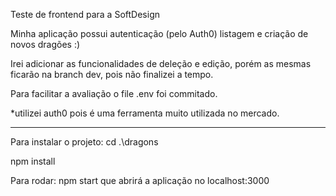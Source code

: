 Teste de frontend para a SoftDesign

Minha aplicação possui autenticação (pelo Auth0) listagem e criação de novos dragões :)

Irei adicionar as funcionalidades de deleção e edição, porém as mesmas ficarão na branch dev, pois não finalizei a tempo.

Para facilitar a avaliação o file .env foi commitado.

*utilizei auth0 pois é uma ferramenta muito utilizada no mercado.

--------------------------------------------------------------------------------------------------------------------

Para instalar o projeto:
cd .\dragons

npm install


Para rodar:
npm start
que abrirá a aplicação no localhost:3000